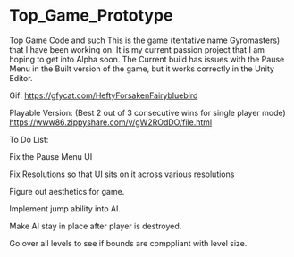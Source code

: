 # Top_Game_Prototype
Top Game Code and such
This is the game (tentative name Gyromasters) that I have been working on. It is my current passion project that I am hoping to get into Alpha soon.
The Current build has issues with the Pause Menu in the Built version of the game, but it works correctly in the Unity Editor. 

Gif:
https://gfycat.com/HeftyForsakenFairybluebird

Playable Version: (Best 2 out of 3 consecutive wins for single player mode)
https://www86.zippyshare.com/v/gW2ROdDO/file.html

To Do List:

Fix the Pause Menu UI

Fix Resolutions so that UI sits on it across various resolutions

Figure out aesthetics for game.

Implement jump ability into AI. 

Make AI stay in place after player is destroyed.

Go over all levels to see if bounds are comppliant with level size.
